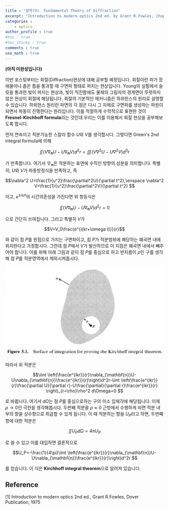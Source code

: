 ```yaml
---
title : "광학(9). Fundamental Theory of Diffraction"
excerpt: "Introduction to modern optics 2nd ed. by Grant R.Fowles, Chap.5"
categories :
    - optics
author_profile : true
#toc : true
#toc_sticky : true
comments : true
use_math : true
---
```


**(아직 미완성입니다)**

이번 포스팅부터는 회절(Diffraction)현상에 대해 공부할 예정입니다. 회절이란 파가 장애물이나 좁은 틈을 통과할 때 구면파 형태로 퍼지는 현상입니다. Young의 실험에서 슬릿을 통과한 빛이 퍼지는 현상과, 빛이 직진함에도 물체의 그림자의 경계면이 뚜렷하지 않은 현상이 회절에 해당됩니다. 회절의 기본적인 메커니즘은 하위헌스의 원리로 설명할 수 있습니다. 하위헌스 원리란 파면의 각 점은 다시 그 자체로 구면파를 생성하는 파원이 되면서 파동이 진행한다는 원리입니다. 이를 적절하게 수학적으로 표현한 것이 **Fresnel-Kirchhoff formula**라는 것인데 우리는 이를 이용해서 회절 현상을 공부해보도록 합시다.

먼저 연속이고 적분가능한 스칼라 함수 $U$와 $V$를 생각합시다. 그렇다면 Green's 2nd integral formula에 의해

$$\iint (V\nabla_{\mathbf{n}} U-U\nabla_{\mathbf{n}} V)d^2r=\iiint (V\nabla^2U-U\nabla^2V)d^3r $$

가 만족합니다. 여기서 $\nabla_{\mathbf{n}}$은 적분하는 표면에 수직인 방향의 성분을 의미합니다. 특별히, $U$와 $V$가 파동방정식을 만족하고, 즉

$$\nabla^2 U=\frac{1}{u^2}\frac{\partial^2U}{\partial t^2},\enspace \nabla^2 V=\frac{1}{u^2}\frac{\partial^2V}{\partial t^2} $$

이고, $e^{\pm i\omega t}$의 시간의존성을 가진다면 위 항등식은

$$\iint (V\nabla_{\mathbf{n}} U-U\nabla_{\mathbf{n}} V)d^2r=0 $$

으로 간단히 쓰여집니다. 그리고 특별히 $V$가

$$V=V_0\frac{e^{i(kr+\omega t)}}{r}$$

와 같이 점 $P$를 원점으로 가지는 구면파이고, 점 $P$가 적분범위에 해당하는 폐곡면 내에 위치한다고 가정합시다. 그런데 점 $P$에서 $V$가 발산하므로 이 지점은 폐곡면 내에서 빼주어야 합니다. 이를 위해 아래 그림과 같이 점 $P$를 중심으로 하고 반지름이 $\rho$인 구를 생각해 점 $P$를 적분영역에서 제외시켜줍시다.

![ex_screenshot](/assets/images/OPTICS/fig-5.1.jpg)

따라서 위 적분은

$$\iint \left(\frac{e^{ikr}}{r}\nabla_{\mathbf{n}}U-U\nabla_{\mathbf{n}}\frac{e^{ikr}}{r}\right)d^2r-\iint \left(\frac{e^{ikr}}{r}\frac{\partial U}{\partial r}-U\frac{\partial}{\partial r}\frac{e^{ikr}}{r} \right)_{r=\rho}\rho^2 d\Omega=0 $$

로 바뀝니다. 여기서 $d\Omega$는 점 $P$를 중심으로하는 구의 미소 입체각에 해당됩니다. 이제 $\rho\rightarrow 0$인 극한을 생각해봅시다. 두번째 적분을 $\rho\approx 0$ 근방에서 수행하게 되면 적분 내부의 항을 상수항으로 취급할 수 있게 됩니다. 이 때 적분하는 항을 $U_P$라고 하면, 두번째 항에 대한 적분은

$$\iint U_P d\Omega=4\pi U_P $$

로 쓸 수 있고 이를 대입하면 결론적으로

$$U_P=-\frac{1}{4\pi}\iint \left(\frac{e^{ikr}}{r}\nabla_{\mathbf{n}}U-U\nabla_{\mathbf{n}}\frac{e^{ikr}}{r}\right)d^2r $$

를 얻습니다. 이 식은 **Kirchhoff integral theorem**으로 알려져 있습니다. 


## Reference

[1] Introduction to modern optics 2nd ed., Grant R.Fowles, Dover Publication, 1975
